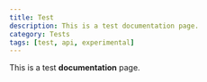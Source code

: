```yaml
---
title: Test
description: This is a test documentation page.
category: Tests
tags: [test, api, experimental]
---
```


This is a test **documentation** page.
